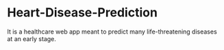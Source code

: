 # Heart-Disease-Prediction
It is a healthcare web app meant to predict many life-threatening diseases at an early stage.
